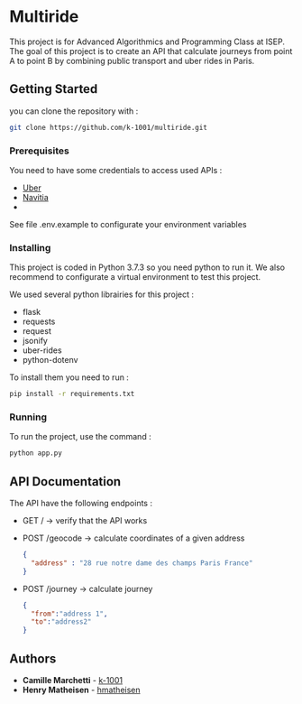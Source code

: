 # Multiride
This project is for Advanced Algorithmics and Programming Class at ISEP.  
The goal of this project is to create an API that calculate journeys from point A to point B by combining public transport and uber rides in Paris.  

## Getting Started

you can clone the repository with :

```bash
git clone https://github.com/k-1001/multiride.git
```

### Prerequisites

You need to have some credentials to access used APIs :

- [Uber](https://developer.uber.com/)
- [Navitia](http://doc.navitia.io/)
- 
See file .env.example to configurate your environment variables

### Installing

This project is coded in Python 3.7.3 so you need python to run it. We also recommend to configurate a virtual environment to test this project. 
 
We used several python librairies for this project :

- flask
- requests
- request
- jsonify
- uber-rides
- python-dotenv

To install them you need to run :

```bash
pip install -r requirements.txt
```

### Running

To run the project, use the command :

```bash
python app.py
```

## API Documentation

The API have the following endpoints :

- GET / -> verify that the API works
- POST /geocode -> calculate coordinates of a given address

  ```json
  {
    "address" : "28 rue notre dame des champs Paris France"
  }
  ```

- POST /journey -> calculate journey

  ```json
  {
    "from":"address 1",
    "to":"address2"
  }
  ```

## Authors

- **Camille Marchetti** - [k-1001](https://github.com/k-1001)
- **Henry Matheisen** - [hmatheisen](https://github.com/hmatheisen)

